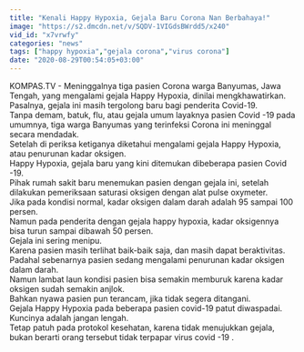 ```yaml
---
title: "Kenali Happy Hypoxia, Gejala Baru Corona Nan Berbahaya!"
image: "https://s2.dmcdn.net/v/SQDV-1VIGdsBWrdd5/x240"
vid_id: "x7vrwfy"
categories: "news"
tags: ["happy hypoxia","gejala corona","virus corona"]
date: "2020-08-29T00:54:05+03:00"
---
```

KOMPAS.TV - Meninggalnya tiga pasien Corona warga Banyumas, Jawa Tengah, yang mengalami gejala Happy Hypoxia, dinilai mengkhawatirkan.   <br>Pasalnya, gejala ini masih tergolong baru bagi penderita Covid-19.   <br>Tanpa demam, batuk, flu, atau  gejala umum layaknya pasien Covid -19 pada umumnya, tiga warga Banyumas  yang terinfeksi Corona ini meninggal secara mendadak.   <br>Setelah di periksa ketiganya diketahui mengalami gejala Happy Hypoxia, atau penurunan kadar oksigen.   <br>Happy Hypoxia, gejala baru yang kini ditemukan dibeberapa pasien Covid -19.   <br>Pihak rumah sakit baru menemukan pasien dengan gejala ini, setelah dilakukan pemeriksaan saturasi oksigen dengan alat pulse oxymeter.   <br>Jika pada kondisi normal, kadar oksigen dalam darah adalah 95 sampai 100 persen.   <br>Namun pada penderita dengan gejala happy hypoxia, kadar oksigennya bisa turun sampai dibawah 50 persen.   <br>Gejala ini sering menipu.   <br>Karena pasien masih terlihat baik-baik saja, dan masih dapat beraktivitas.     <br>Padahal sebenarnya pasien  sedang mengalami penurunan kadar oksigen dalam darah.   <br>Namun lambat laun kondisi pasien bisa semakin memburuk karena kadar oksigen sudah semakin anjlok.   <br>Bahkan nyawa pasien pun terancam, jika tidak segera ditangani.   <br>Gejala Happy Hypoxia pada beberapa pasien covid-19 patut diwaspadai.   <br>Kuncinya adalah jangan lengah.   <br>Tetap patuh pada protokol kesehatan, karena tidak menujukkan gejala, bukan berarti orang tersebut  tidak terpapar virus covid -19 .   <br>
